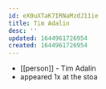 ```yaml
---
id: eX0uXTaK7IRNaMzdJ11ie
title: Tim Adalin
desc: ''
updated: 1644961726954
created: 1644961726954
---
```



- [[person]] - Tim Adalin
- appeared 1x at the stoa
